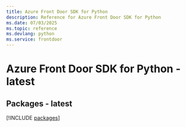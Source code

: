 ```yaml
---
title: Azure Front Door SDK for Python
description: Reference for Azure Front Door SDK for Python
ms.date: 07/03/2025
ms.topic: reference
ms.devlang: python
ms.service: frontdoor
---
```

# Azure Front Door SDK for Python - latest
## Packages - latest
[!INCLUDE [packages](front-door-index.md)]